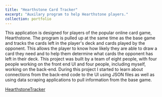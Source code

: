 ```yaml
---
title: "Hearthstone Card Tracker"
excerpt: "Auxilary program to help Hearthstone players."
collection: portfolio
---
```


This application is designed for players of the popular online card game, Hearthstone. 
The program is pulled up at the same time as the base game and tracks the cards left in 
the player's deck and cards played by the opponent. This allows the player to know how 
likely they are able to draw a card they need and to help them determine what cards the 
opponent has left in their deck. This project was built by a team of eight people, with 
four people working on the front end UI and four people, including myself, working on the 
back-end. During this project I started to learn about connections from the back-end code 
to the UI using JSON files as well as using data scraping applications to pull information 
from the base game.   
  
[HearthstoneTracker](https://thparis.github.io/_portfolio/HearthstoneTracker.html)  

  